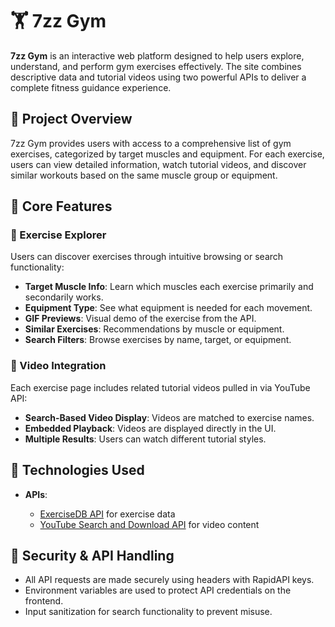 # 🏋️ 7zz Gym

**7zz Gym** is an interactive web platform designed to help users explore, understand, and perform gym exercises effectively. The site combines descriptive data and tutorial videos using two powerful APIs to deliver a complete fitness guidance experience.

## 🏃 Project Overview

7zz Gym provides users with access to a comprehensive list of gym exercises, categorized by target muscles and equipment. For each exercise, users can view detailed information, watch tutorial videos, and discover similar workouts based on the same muscle group or equipment.

## 🧩 Core Features

### 💪 Exercise Explorer

Users can discover exercises through intuitive browsing or search functionality:

* **Target Muscle Info**: Learn which muscles each exercise primarily and secondarily works.
* **Equipment Type**: See what equipment is needed for each movement.
* **GIF Previews**: Visual demo of the exercise from the API.
* **Similar Exercises**: Recommendations by muscle or equipment.
* **Search Filters**: Browse exercises by name, target, or equipment.

### 🎥 Video Integration

Each exercise page includes related tutorial videos pulled in via YouTube API:

* **Search-Based Video Display**: Videos are matched to exercise names.
* **Embedded Playback**: Videos are displayed directly in the UI.
* **Multiple Results**: Users can watch different tutorial styles.

## 🔧 Technologies Used


* **APIs**:

  * [ExerciseDB API](https://rapidapi.com/justin-WFnsXH_t6/api/exercisedb) for exercise data
  * [YouTube Search and Download API](https://rapidapi.com/h0p3rwe/api/youtube-search-and-download) for video content

## 🔐 Security & API Handling

* All API requests are made securely using headers with RapidAPI keys.
* Environment variables are used to protect API credentials on the frontend.
* Input sanitization for search functionality to prevent misuse.

